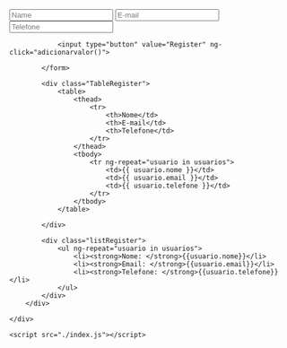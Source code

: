 <!DOCTYPE html>
<html lang="pt-BR" ng-app="myApp">
<head>
    <meta charset="UTF-8">
    <meta http-equiv="X-UA-Compatible" content="IE=edge">
    <meta name="viewport" content="width=device-width, initial-scale=1.0">
    <link rel="stylesheet" href="style.css">
    <script src="https://ajax.googleapis.com/ajax/libs/angularjs/1.8.2/angular.min.js"></script>
    <title>Register</title>
</head>
<body>
    <div class="container">
        <div class="box" ng-controller="addUsuarioController">
            <form name="formItem">
                <input type="text" placeholder="Name" ng-model="usuario.nome">
                <input type="email" placeholder="E-mail" ng-model = "usuario.email">
                <input type="number" placeholder="Telefone" ng-model = "usuario.telefone">

                <input type="button" value="Register" ng-click="adicionarvalor()">
        
            </form>

            <div class="TableRegister">
                <table>
                    <thead>
                        <tr>
                            <th>Nome</td>
                            <th>E-mail</td>
                            <th>Telefone</td>
                        </tr>
                    </thead>
                    <tbody>
                        <tr ng-repeat="usuario in usuarios">
                            <td>{{ usuario.nome }}</td>
                            <td>{{ usuario.email }}</td>
                            <td>{{ usuario.telefone }}</td>
                        </tr>
                    </tbody>
                </table>

            </div>

            <div class="listRegister">
                <ul ng-repeat="usuario in usuarios">
                    <li><strong>Nome: </strong>{{usuario.nome}}</li>
                    <li><strong>Email: </strong>{{usuario.email}}</li>
                    <li><strong>Telefone: </strong>{{usuario.telefone}}</li>
                </ul>
            </div>
        </div>
        
    </div>

    <script src="./index.js"></script>
</body>
</html>
